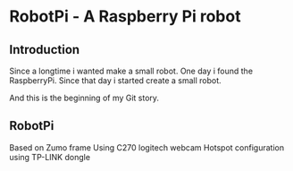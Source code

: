 # RobotPi - A Raspberry Pi robot


## Introduction
Since a longtime i wanted make a small robot.
One day i found the RaspberryPi. Since that day i started create a small robot.

And this is the beginning of my Git story.

## RobotPi
Based on Zumo frame
Using C270 logitech webcam
Hotspot configuration using TP-LINK dongle
